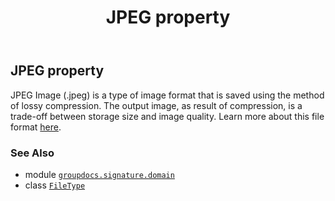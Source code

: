 ﻿---
title: JPEG property
second_title: GroupDocs.Signature for Python via .NET API References
description: 
type: docs
url: /python-net/groupdocs.signature.domain/filetype/jpeg/
is_root: false
weight: 240
---

## JPEG property


JPEG Image (.jpeg) is a type of image format that is saved using the method of lossy compression. The output image, as result of compression, is a trade-off between storage size and image quality.
Learn more about this file format [here](https://wiki.fileformat.com/image/jpeg).

### See Also
* module [`groupdocs.signature.domain`](../../)
* class [`FileType`](/signature/python-net/groupdocs.signature.domain/filetype)
